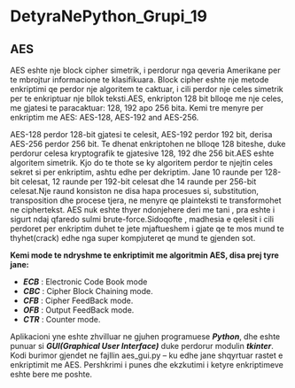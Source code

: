 # DetyraNePython_Grupi_19

## AES

AES eshte nje block cipher simetrik, i perdorur nga qeveria Amerikane per te mbrojtur informacione te klasifikuara. Block cipher eshte nje metode enkriptimi qe perdor nje algoritem te caktuar, i cili perdor nje celes simetrik per te enkriptuar nje bllok teksti.AES, enkripton 128 bit blloqe me nje celes, me gjatesi te paracaktuar: 128, 192 apo 256 bita. Kemi tre menyre per enkriptim me AES: AES-128, AES-192 and AES-256. <br/>

AES-128 perdor 128-bit gjatesi te celesit, AES-192 perdor 192 bit, derisa AES-256 perdor 256 bit. Te dhenat enkriptohen ne blloqe 128 biteshe, duke perdorur celesa kryptografik te gjatesive 128, 192 dhe 256 bit.AES eshte algoritem simetrik. Kjo do te thote se ky algoritem perdor te njejtin celes sekret si per enkriptim, ashtu edhe per dekriptim. Jane 10 raunde per 128-bit celesat, 12 raunde per 192-bit celesat dhe 14 raunde per 256-bit celesat.Nje raund konsiston ne disa hapa procesues si, substitution, transposition dhe procese tjera, ne menyre qe plainteksti te transformohet ne ciphertekst. AES nuk eshte thyer ndonjehere deri me tani , pra eshte i sigurt ndaj qfaredo sulmi brute-force.Sidoqofte , madhesia e qelesit i cili perdoret per enkriptim duhet te jete mjaftueshem i gjate qe te mos mund te thyhet(crack) edhe nga super kompjuteret qe mund te gjenden sot. 


**Kemi mode te ndryshme te enkriptimit me algoritmin AES, disa prej tyre jane:** 
 * __*ECB*__ : Electronic Code Book mode
 * __*CBC*__ : Cipher Block Chaining mode.
 * __*CFB*__ : Cipher FeedBack mode.
 * __*OFB*__ : Output FeedBack mode.
 * __*CTR*__ : Counter mode.

   

Aplikacioni yne eshte zhvilluar ne gjuhen programuese __*Python*__, dhe eshte punuar si __*GUI(Graphical User Interface)*__ duke perdorur modulin __*tkinter*__.
Kodi burimor gjendet ne fajllin aes_gui.py – ku edhe jane shqyrtuar rastet e enkriptimit me AES. Pershkrimi i punes dhe ekzkutimi i ketyre enkriptimeve eshte bere me poshte. 
